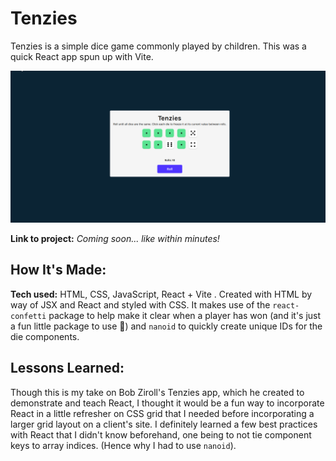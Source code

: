 # Tenzies
Tenzies is a simple dice game commonly played by children. This was a quick React app spun up with Vite.

<p align="center">
<img src="tenzies.gif" alt="Demo of Tenzies game">
</p>

**Link to project:** *Coming soon... like within minutes!*
## How It's Made:

**Tech used:** HTML, CSS, JavaScript, React + Vite
.
Created with HTML by way of JSX and React and styled with CSS.
It makes use of the `react-confetti` package to help make it clear when a player has won (and it's just a fun little package to use 🙂)
and `nanoid` to quickly create unique IDs for the die components. 

## Lessons Learned:
Though this is my take on Bob Ziroll's Tenzies app, which he created to demonstrate and teach React, I thought it would be a fun way to incorporate React in a little refresher on CSS grid that I needed before incorporating a larger grid layout on a client's site. I definitely learned a few best practices with React that I didn't know beforehand, one being to not tie component keys to array indices. (Hence why I had to use `nanoid`).


